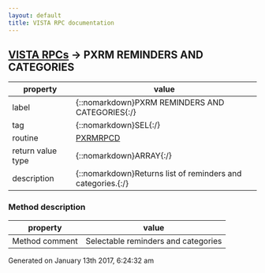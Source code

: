 ```yaml
---
layout: default
title: VISTA RPC documentation
---
```




## [VISTA RPCs](TableOfContent.md) &#8594; PXRM REMINDERS AND CATEGORIES 

 property | value 
--- | --- 
 label | {::nomarkdown}PXRM REMINDERS AND CATEGORIES{:/}
 tag | {::nomarkdown}SEL{:/}
 routine | [PXRMRPCD](http://code.osehra.org/dox/Routine_PXRMRPCD_source.html)
 return value type | {::nomarkdown}ARRAY{:/}
 description | {::nomarkdown}Returns list of reminders and categories.{:/}


### Method description

 property | value 
 --- | --- 
 Method comment | Selectable reminders and categories




 Generated on January 13th 2017, 6:24:32 am